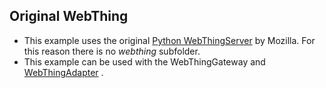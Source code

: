 ## Original WebThing
+ This example uses the original
[Python WebThingServer](https://github.com/mozilla-iot/webthing-python "github.com/mozilla-iot/webthing-python")
by Mozilla. For this reason there is no *webthing* subfolder.
+ This example can be used with the WebThingGateway and
[WebThingAdapter](https://github.com/mozilla-iot/thing-url-adapter "https://github.com/mozilla-iot/thing-url-adapter")
.
